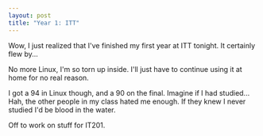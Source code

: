 ```yaml
---
layout: post
title: "Year 1: ITT"
---
```


Wow, I just realized that I've finished my first year at ITT tonight. It
certainly flew by...

No more Linux, I'm so torn up inside. I'll just have to continue using it at
home for no real reason.

I got a 94 in Linux though, and a 90 on the final. Imagine if I had studied...
Hah, the other people in my class hated me enough. If they knew I never
studied I'd be blood in the water.

Off to work on stuff for IT201.
